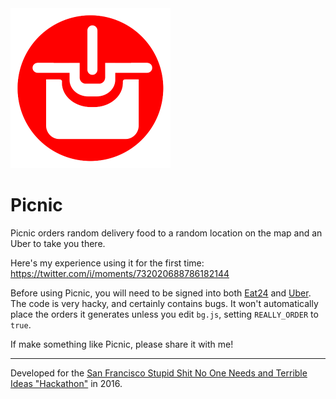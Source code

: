 <img src="logo.png" width="256" height="256">

# Picnic

Picnic orders random delivery food to a random location on the map and an Uber
to take you there.

Here's my experience using it for the first time:
https://twitter.com/i/moments/732020688786182144

Before using Picnic, you will need to be signed into both
[Eat24](http://eat24.com) and [Uber](https://m.uber.com). The code is very
hacky, and certainly contains bugs. It won't automatically place the orders it
generates unless you edit `bg.js`, setting `REALLY_ORDER` to `true`.

If make something like Picnic, please share it with me!

---

Developed for the [San Francisco Stupid Shit No One Needs and Terrible Ideas
"Hackathon"](https://stupidhackathon.github.io/) in 2016.
